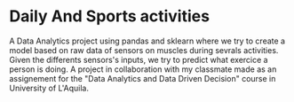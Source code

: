 # Daily And Sports activities 
A Data Analytics project using pandas and sklearn where we try to create a model based on raw data of sensors on muscles during sevrals activities.
Given the differents sensors's inputs, we try to predict what exercice a person is doing.
A project in collaboration with my classmate made as an assignement for the "Data Analytics and Data Driven Decision" course in University of L'Aquila.
